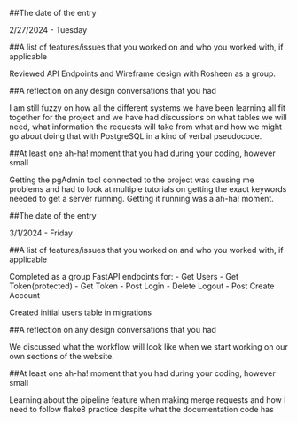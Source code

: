 ##The date of the entry

2/27/2024 - Tuesday

##A list of features/issues that you worked on and who you worked with, if applicable

Reviewed API Endpoints and Wireframe design with Rosheen as a group.

##A reflection on any design conversations that you had

I am still fuzzy on how all the different systems we have been learning all fit together for
the project and we have had discussions on what tables we will need, what information the
requests will take from what and how we might go about doing that with PostgreSQL in a kind
of verbal pseudocode.

##At least one ah-ha! moment that you had during your coding, however small

Getting the pgAdmin tool connected to the project was causing me problems and had to look at
multiple tutorials on getting the exact keywords needed to get a server running. Getting it
running was a ah-ha! moment.

##The date of the entry

3/1/2024 - Friday

##A list of features/issues that you worked on and who you worked with, if applicable

Completed as a group FastAPI endpoints for: - Get Users - Get Token(protected) - Get Token - Post Login - Delete Logout - Post Create Account

Created initial users table in migrations

##A reflection on any design conversations that you had

We discussed what the workflow will look like when we start working on our own sections of the website.

##At least one ah-ha! moment that you had during your coding, however small

Learning about the pipeline feature when making merge requests and how I need to follow flake8 practice despite what the documentation code has
